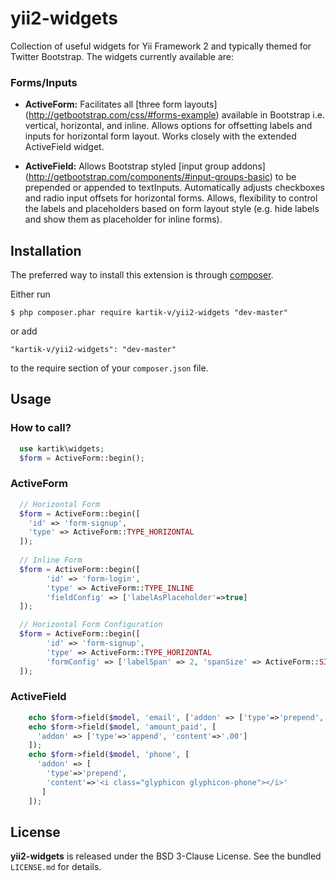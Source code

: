 yii2-widgets
============

Collection of useful widgets for Yii Framework 2 and typically themed for Twitter Bootstrap. The widgets currently available are:

### Forms/Inputs
* **ActiveForm:** Facilitates all [three form layouts] (http://getbootstrap.com/css/#forms-example) available in Bootstrap i.e.
  vertical, horizontal, and inline. Allows options for offsetting labels and inputs for horizontal form layout. Works closely
  with the extended ActiveField widget.
	
* **ActiveField:** Allows Bootstrap styled [input group addons] (http://getbootstrap.com/components/#input-groups-basic) to 
  be prepended or appended to textInputs. Automatically adjusts checkboxes and radio input offsets for horizontal forms. Allows, 
  flexibility to control the labels and placeholders based on form layout style (e.g. hide labels and show them as placeholder for inline forms).

## Installation

The preferred way to install this extension is through [composer](http://getcomposer.org/download/).

Either run

```
$ php composer.phar require kartik-v/yii2-widgets "dev-master"
```

or add

```
"kartik-v/yii2-widgets": "dev-master"
```

to the require section of your `composer.json` file.

## Usage

### How to call?

```php
  use kartik\widgets;
  $form = ActiveForm::begin();
```

### ActiveForm

```php
  // Horizontal Form
  $form = ActiveForm::begin([
    'id' => 'form-signup',
    'type' => ActiveForm::TYPE_HORIZONTAL
  ]);
  
  // Inline Form
  $form = ActiveForm::begin([
  		'id' => 'form-login', 
  		'type' => ActiveForm::TYPE_INLINE
  		'fieldConfig' => ['labelAsPlaceholder'=>true]
  ]);

  // Horizontal Form Configuration
  $form = ActiveForm::begin([
  		'id' => 'form-signup', 
  		'type' => ActiveForm::TYPE_HORIZONTAL
  		'formConfig' => ['labelSpan' => 2, 'spanSize' => ActiveForm::SIZE_SMALL]
  ]);
```

### ActiveField

```php
	echo $form->field($model, 'email', ['addon' => ['type'=>'prepend', 'content'=>'@']]);
	echo $form->field($model, 'amount_paid', [
	  'addon' => ['type'=>'append', 'content'=>'.00']
	]);
	echo $form->field($model, 'phone', [
	  'addon' => [
	    'type'=>'prepend', 
	    'content'=>'<i class="glyphicon glyphicon-phone"></i>'
	   ]
	]);
```

## License

**yii2-widgets** is released under the BSD 3-Clause License. See the bundled `LICENSE.md` for details.
